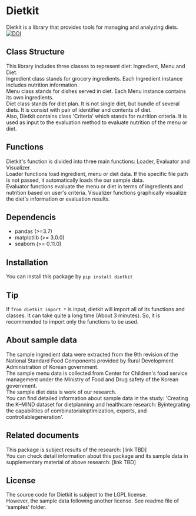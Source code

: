 # Dietkit
Dietkit is a library that provides tools for managing and analyzing diets.  
[![DOI](https://zenodo.org/badge/396463175.svg)](https://zenodo.org/badge/latestdoi/396463175)

## Class Structure
This library includes three classes to represent diet: Ingredient, Menu and Diet.  
Ingredient class stands for grocery ingredients. Each Ingredient instance includes nutrition information.  
Menu class stands for dishes served in diet. Each Menu instance contains its own ingredients.  
Diet class stands for diet plan. It is not single diet, but bundle of several diets. It is consist with pair of identifier and contents of diet.  
Also, Dietkit contains class 'Criteria' which stands for nutrition criteria. It is used as input to the evaluation method to evaluate nutrition of the menu or diet.

## Functions
Dietkit's function is divided into three main functions: Loader, Evaluator and Visualizer.  
Loader functions load ingredient, menu or diet data. If the specific file path is not passed, it automatically loads the our sample data.  
Evaluator functions evaluate the menu or diet in terms of ingredients and nutrition based on user's criteria.
Visualizer functions graphically visualize the diet's information or evaluation results.

## Dependencis
 * pandas (>=3.7)
 * matplotlib (>= 3.0.0)
 * seaborn (>= 0.11.0)

## Installation
You can install this package by `pip install dietkit`

## Tip
If `from dietkit import *` is input, dietkit will import all of its functions and classes. It can take quite a long time (About 3 minutes). So, it is recommended to import only the functions to be used.

## About sample data
The sample ingredient data were extracted from the 9th revision of the National Standard Food Components provided by Rural Development Administration of Korean government.  
The sample menu data is collected from Center for Children's food service management under the Ministry of Food and Drug safety of the Korean government.  
The sample diet data is work of our research.  
You can find detailed information about sample data in the study: 'Creating the K–MIND dataset for dietplanning and healthcare research: Byintegrating the capabilities of combinatorialoptimization, experts, and controllablegeneration'.

## Related documents
This package is subject results of the research: [link TBD]  
You can check detail information about this package and its sample data in supplementary material of above research: [link TBD]

## License
The source code for Dietkit is subject to the LGPL license.  
However, the sample data following another license. See readme file of 'samples' folder.
